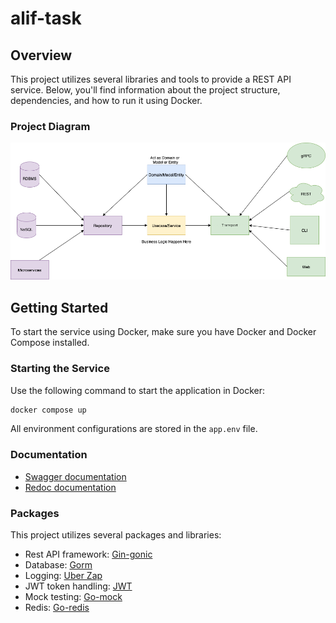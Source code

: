 # alif-task

## Overview

This project utilizes several libraries and tools to provide a REST API service. Below, you'll find information about the project structure, dependencies, and how to run it using Docker.

### Project Diagram

![Project Diagram](img.png)

## Getting Started

To start the service using Docker, make sure you have Docker and Docker Compose installed.

### Starting the Service

Use the following command to start the application in Docker:

```bash
docker compose up
```

All environment configurations are stored in the `app.env` file.

### Documentation

- [Swagger documentation](http://localhost:8080/swagger/index.html#/)
- [Redoc documentation](http://localhost:8080/redoc)

### Packages

This project utilizes several packages and libraries:

- Rest API framework: [Gin-gonic](https://gin-gonic.com/)
- Database: [Gorm](https://gorm.io/index.html)
- Logging: [Uber Zap](https://github.com/uber-go/zap)
- JWT token handling: [JWT](https://github.com/dgrijalva/jwt-go)
- Mock testing: [Go-mock](https://github.com/golang/mock)
- Redis: [Go-redis](https://github.com/redis/go-redis)
